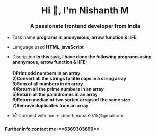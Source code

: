 <h1 align="center">Hi 👋, I'm Nishanth M</h1>
<h3 align="center">A passionate frontend developer from India</h3>

-  Task name **programs in anonymous, arrow function & IIFE**
-  Language used **HTML, javaScript**
-  Discription **In this task, I have done the following programs using anonymous, arrow function & IIFE: <br><br>
1)Print odd numbers in an array <br>
2)Convert all the strings to title caps in a string array <br>
3)Sum of all numbers in an array <br>
4)Return all the prime numbers in an array <br>
5)Return all the palindromes in an array <br>
6)Return median of two sorted arrays of the same size <br>
7)Remove duplicates from an array**

-  📫 Connect with me: nishanthmohan2k15@gmailcom

<h4 align="left">Further info contact me :**6369303696**</h4>
<p align="left">
</p>
